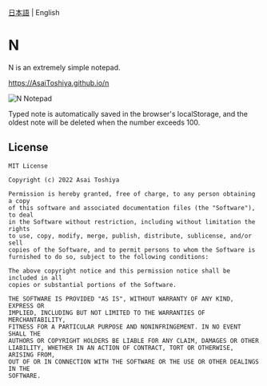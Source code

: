 [日本語](./README.md) | English

# N

N is an extremely simple notepad.

https://AsaiToshiya.github.io/n

![N Notepad](https://user-images.githubusercontent.com/67789502/179772612-004d4c81-78b5-4fbe-8cfd-5b68407d0386.PNG)

Typed note is automatically saved in the browser's localStorage, and the oldest note will be deleted when the number exceeds 100.


## License

    MIT License

    Copyright (c) 2022 Asai Toshiya

    Permission is hereby granted, free of charge, to any person obtaining a copy
    of this software and associated documentation files (the "Software"), to deal
    in the Software without restriction, including without limitation the rights
    to use, copy, modify, merge, publish, distribute, sublicense, and/or sell
    copies of the Software, and to permit persons to whom the Software is
    furnished to do so, subject to the following conditions:

    The above copyright notice and this permission notice shall be included in all
    copies or substantial portions of the Software.

    THE SOFTWARE IS PROVIDED "AS IS", WITHOUT WARRANTY OF ANY KIND, EXPRESS OR
    IMPLIED, INCLUDING BUT NOT LIMITED TO THE WARRANTIES OF MERCHANTABILITY,
    FITNESS FOR A PARTICULAR PURPOSE AND NONINFRINGEMENT. IN NO EVENT SHALL THE
    AUTHORS OR COPYRIGHT HOLDERS BE LIABLE FOR ANY CLAIM, DAMAGES OR OTHER
    LIABILITY, WHETHER IN AN ACTION OF CONTRACT, TORT OR OTHERWISE, ARISING FROM,
    OUT OF OR IN CONNECTION WITH THE SOFTWARE OR THE USE OR OTHER DEALINGS IN THE
    SOFTWARE.

